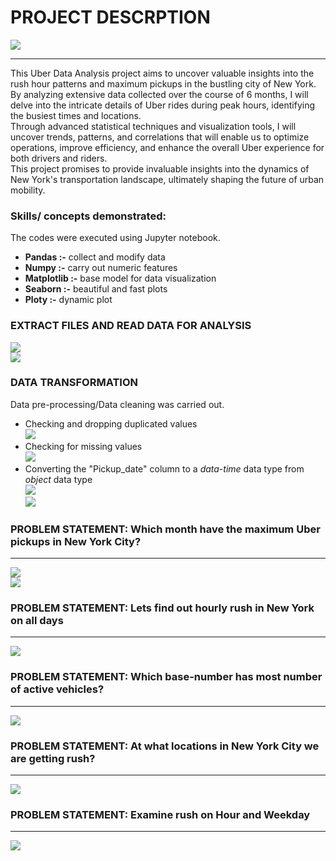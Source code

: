 # PROJECT DESCRPTION
![](Images/intro.jpg)
_______________________________________________________
This Uber Data Analysis project aims to uncover valuable insights into the rush hour patterns and maximum pickups in the bustling city of New York. By analyzing extensive data collected over the course of 6 months, I will delve into the intricate details of Uber rides during peak hours, identifying the busiest times and locations. <br>
Through advanced statistical techniques and visualization tools, I will uncover trends, patterns, and correlations that will enable us to optimize operations, improve efficiency, and enhance the overall Uber experience for both drivers and riders. <br>
This project promises to provide invaluable insights into the dynamics of New York's transportation landscape, ultimately shaping the future of urban mobility.

### Skills/ concepts demonstrated:<br>

The codes were executed using Jupyter notebook.
- **Pandas :-** collect and modify data
- **Numpy :-** carry out numeric features
- **Matplotlib :-** base model for data visualization
- **Seaborn :-** beautiful and fast plots
- **Ploty :-** dynamic plot

### EXTRACT FILES AND READ DATA FOR ANALYSIS
![](Images/Dataset.JPG) <br>
![](Images/read.JPG)

### DATA TRANSFORMATION
Data pre-processing/Data cleaning was carried out.
- Checking and dropping duplicated values <br> ![](Images/duplicate.JPG)
- Checking for missing values <br> ![](Images/null.JPG)
- Converting the "Pickup_date" column to a _data-time_ data type from _object_ data type <br> ![](Images/object_dtype.JPG) <br> ![](Images/datetime_dtype.JPG)

### PROBLEM STATEMENT: Which month have the maximum Uber pickups in New York City?
_______________________________________________________________________________________
![](Images/1line.JPG) <br>
![](Images/1bar.JPG)

### PROBLEM STATEMENT: Lets find out hourly rush in New York on all days 
___________________________________________________________________________________
![](Images/2line.JPG) 

### PROBLEM STATEMENT: Which base-number has most number of active vehicles?
___________________________________________________________________________________
![](Images/3box.JPG) 

### PROBLEM STATEMENT: At what locations in New York City we are getting rush?
___________________________________________________________________________________
![](Images/4map.JPG) 

### PROBLEM STATEMENT: Examine rush on Hour and Weekday
___________________________________________________________________________________
![](Images/5table.JPG) 
